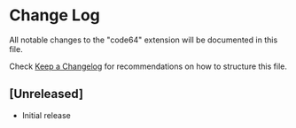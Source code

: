 # Change Log

All notable changes to the "code64" extension will be documented in this file.

Check [Keep a Changelog](http://keepachangelog.com/) for recommendations on how to structure this file.

## [Unreleased]

- Initial release